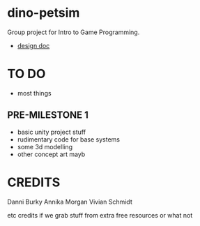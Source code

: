 # dino-petsim
Group project for Intro to Game Programming.

- [design doc](https://docs.google.com/document/d/1NhjCYQfalhs6Qe_z14kJj6aaPk16Yt3sWY9PJt31kSg/)
# TO DO
- most things
## PRE-MILESTONE 1
- basic unity project stuff
- rudimentary code for base systems
- some 3d modelling
- other concept art mayb


# CREDITS
Danni Burky
Annika Morgan
Vivian Schmidt

etc credits if we grab stuff from extra free resources or what not

